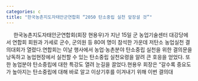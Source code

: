 ```yaml
---
categories: c
title: "한국농촌지도자태안군연합회 “2050 탄소중립 실천 앞장설 것”"
---
```

&nbsp;&nbsp;&nbsp;&nbsp; 한국농촌지도자태안군연합회(회장 현용우)가 지난 15일 군 농업기술센터 대강당에서 연합회 회원과 가세로 군수, 군의원 등 80여 명이 참석한 가운데 저탄소 농업실천 결의대회가 열렸다.연합회는 이날 행사에서 농업·농촌분야 탄소중립 실천을 위한 결의문을 낭독하고 농업현장에서 실천할 수 있는 탄소중립 실천요령을 알려 큰 호응을 얻었다. 또한 농업분야 탄소중립에 대한 특강도 열려 눈길을 끌었다.현용우 회장은 “갈수록 중요도가 높아지는 탄소중립에 대해 바로 알고 이상기후를 이겨내기 위해 이번 결의대